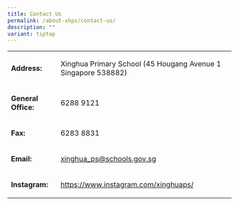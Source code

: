 ```yaml
---
title: Contact Us
permalink: /about-xhps/contact-us/
description: ""
variant: tiptap
---
```

<table style="minWidth: 50px">
<colgroup>
<col>
<col>
</colgroup>
<tbody>
<tr>
<td rowspan="1" colspan="1">
<p><strong>Address:</strong>
</p>
</td>
<td rowspan="1" colspan="1">
<p>Xinghua Primary School (45 Hougang Avenue 1 Singapore 538882)</p>
</td>
</tr>
<tr>
<td rowspan="1" colspan="1">
<p><strong>General Office:</strong>
</p>
</td>
<td rowspan="1" colspan="1">
<p>6288 9121</p>
</td>
</tr>
<tr>
<td rowspan="1" colspan="1">
<p><strong>Fax:</strong>
</p>
</td>
<td rowspan="1" colspan="1">
<p>6283 8831</p>
</td>
</tr>
<tr>
<td rowspan="1" colspan="1">
<p><strong>Email:</strong>
</p>
</td>
<td rowspan="1" colspan="1">
<p><a href="xinghua_ps@schools.gov.sg" rel="noopener noreferrer nofollow" target="_blank">xinghua_ps@schools.gov.sg</a>
</p>
</td>
</tr>
<tr>
<td rowspan="1" colspan="1">
<p><strong>Instagram:</strong>
</p>
</td>
<td rowspan="1" colspan="1">
<p><a href="https://www.instagram.com/xinghuaps/" rel="noopener noreferrer nofollow" target="_blank">https://www.instagram.com/xinghuaps/</a>
</p>
</td>
</tr>
</tbody>
</table>
<p></p>